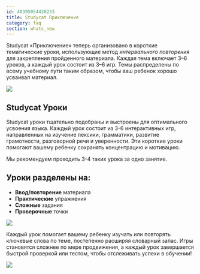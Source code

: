 ```yaml
---
id: 40395054430233
title: Studycat Приключение
category: faq
section: whats_new
---
```

Studycat «Приключение» теперь организовано в короткие тематические уроки, использующие метод *интервального повторения* для закрепления пройденного материала. Каждая тема включает 3–6 уроков, а каждый урок состоит из 3–6 игр. Темы распределены по всему учебному пути таким образом, чтобы ваш ребенок хорошо усваивал материал.

![](https://help.studycat.com/hc/article_attachments/40395054421145)

## Studycat Уроки

Studycat уроки тщательно подобраны и выстроены для оптимального усвоения языка. Каждый урок состоит из 3-6 интерактивных игр, направленных на изучение лексики, грамматики, развитие грамотности, разговорной речи и уверенности. Эти короткие уроки помогают вашему ребенку сохранять концентрацию и мотивацию.

Мы рекомендуем проходить 3-4 таких урока за одно занятие.

## Уроки разделены на:

- **Ввод/повторение** материала
- **Практические** упражнения  
- **Сложные** задания
- **Проверочные** точки

![](https://help.studycat.com/hc/article_attachments/40396315316121)

Каждый урок помогает вашему ребенку изучать или повторять ключевые слова по теме, постепенно расширяя словарный запас. Игры становятся сложнее по мере продвижения, а каждый урок завершается быстрой проверкой или тестом, чтобы отслеживать успехи в обучении!

![](https://help.studycat.com/hc/article_attachments/40396294306841)